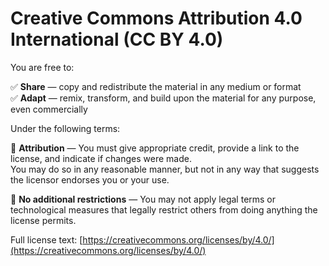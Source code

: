 # Creative Commons Attribution 4.0 International (CC BY 4.0)

You are free to:

✅ **Share** — copy and redistribute the material in any medium or format  
✅ **Adapt** — remix, transform, and build upon the material for any purpose, even commercially

Under the following terms:

📌 **Attribution** — You must give appropriate credit, provide a link to the license, and indicate if changes were made.  
You may do so in any reasonable manner, but not in any way that suggests the licensor endorses you or your use.

🚫 **No additional restrictions** — You may not apply legal terms or technological measures that legally restrict others from doing anything the license permits.

Full license text: [https://creativecommons.org/licenses/by/4.0/](https://creativecommons.org/licenses/by/4.0/)
